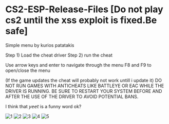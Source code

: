 # CS2-ESP-Release-Files [Do not play cs2 until the xss exploit is fixed.Be safe]
Simple menu by kurios patatakis

Step 1) Load the cheat driver
Step 2) run the cheat

Use arrow keys and enter to navigate through the menu
F8 and F9 to open/close the menu

(If the game updates the cheat will probably not work untill i update it)
DO NOT RUN GAMES WITH ANTICHEATS LIKE BATTLEYE OR EAC WHILE THE DRIVER IS RUNNING.
BE SURE TO RESTART YOUR SYSTEM BEFORE AND AFTER THE USE OF THE DRIVER TO AVOID POTENTIAL BANS.

I think that 𝘺𝘦𝘦𝘵 is a funny word ok?


![1](https://github.com/KuriosPatatakis/CS2-ESP-Release-Files/assets/148652818/9e146082-c1d2-4df3-b2e4-1038588aa229)
![2](https://github.com/KuriosPatatakis/CS2-ESP-Release-Files/assets/148652818/9a0e5fb2-5aed-4018-8ba4-64dcffd38184)
![3](https://github.com/KuriosPatatakis/CS2-ESP-Release-Files/assets/148652818/afa1512a-3879-4519-a163-2f6919610165)
![4](https://github.com/KuriosPatatakis/CS2-ESP-Release-Files/assets/148652818/adfe7448-d5c9-4a83-b76e-c6948b93a146)
![5](https://github.com/KuriosPatatakis/CS2-ESP-Release-Files/assets/148652818/23feb4de-2174-44e5-a06e-499712e8f946)

